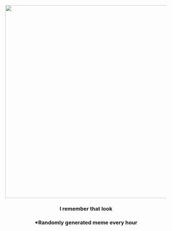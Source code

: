 <p align="center">
        <img src="https://i.redd.it/d72rmyo2bms81.jpg" width="600" height="600">
        </p>
        <h3 align="center">I remember that look</h3>
        <h3 align="center">*Randomly generated meme every hour</h3>
    